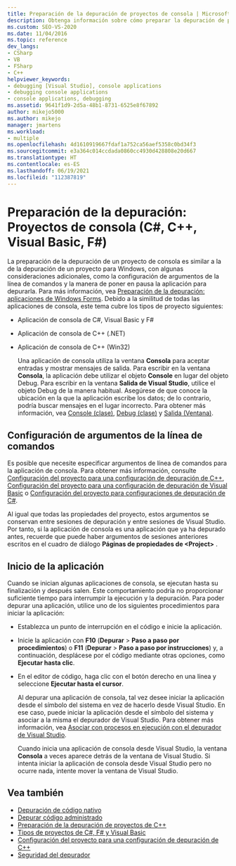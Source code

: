 ```yaml
---
title: Preparación de la depuración de proyectos de consola | Microsoft Docs
description: Obtenga información sobre cómo preparar la depuración de proyectos de consola (C#, C++, Visual Basic y F#) en Visual Studio.
ms.custom: SEO-VS-2020
ms.date: 11/04/2016
ms.topic: reference
dev_langs:
- CSharp
- VB
- FSharp
- C++
helpviewer_keywords:
- debugging [Visual Studio], console applications
- debugging console applications
- console applications, debugging
ms.assetid: 9641f1d9-2d5a-48b1-8731-6525e8f67892
author: mikejo5000
ms.author: mikejo
manager: jmartens
ms.workload:
- multiple
ms.openlocfilehash: 4d1610919667fdaf1a752ca56aef5358c0bd34f3
ms.sourcegitcommit: e3a364c014ccdada0860cc4930d428808e20d667
ms.translationtype: HT
ms.contentlocale: es-ES
ms.lasthandoff: 06/19/2021
ms.locfileid: "112387819"
---
```

# <a name="debugging-preparation-console-projects-c-c-visual-basic-f"></a>Preparación de la depuración: Proyectos de consola (C#, C++, Visual Basic, F#)

La preparación de la depuración de un proyecto de consola es similar a la de la depuración de un proyecto para Windows, con algunas consideraciones adicionales, como la configuración de argumentos de la línea de comandos y la manera de poner en pausa la aplicación para depurarla. Para más información, vea [Preparación de la depuración: aplicaciones de Windows Forms](../debugger/debugging-preparation-windows-forms-applications.md). Debido a la similitud de todas las aplicaciones de consola, este tema cubre los tipos de proyecto siguientes:

- Aplicación de consola de C#, Visual Basic y F#

- Aplicación de consola de C++ (.NET)

- Aplicación de consola de C++ (Win32)

  Una aplicación de consola utiliza la ventana **Consola** para aceptar entradas y mostrar mensajes de salida. Para escribir en la ventana **Consola**, la aplicación debe utilizar el objeto **Console** en lugar del objeto Debug. Para escribir en la ventana **Salida de Visual Studio**, utilice el objeto Debug de la manera habitual. Asegúrese de que conoce la ubicación en la que la aplicación escribe los datos; de lo contrario, podría buscar mensajes en el lugar incorrecto. Para obtener más información, vea [Console (clase)](/dotnet/api/system.console), [Debug (clase)](/dotnet/api/system.diagnostics.debug) y [Salida (Ventana)](../ide/reference/output-window.md).

## <a name="set-command-line-arguments"></a>Configuración de argumentos de la línea de comandos

Es posible que necesite especificar argumentos de línea de comandos para la aplicación de consola. Para obtener más información, consulte [Configuración del proyecto para una configuración de depuración de C++](../debugger/project-settings-for-a-cpp-debug-configuration.md), [Configuración del proyecto para una configuración de depuración de Visual Basic](../debugger/project-settings-for-a-visual-basic-debug-configuration.md) o [Configuración del proyecto para configuraciones de depuración de C#](../debugger/project-settings-for-csharp-debug-configurations.md).

Al igual que todas las propiedades del proyecto, estos argumentos se conservan entre sesiones de depuración y entre sesiones de Visual Studio. Por tanto, si la aplicación de consola es una aplicación que ya ha depurado antes, recuerde que puede haber argumentos de sesiones anteriores escritos en el cuadro de diálogo **Páginas de propiedades de \<Project>** .

## <a name="start-the-application"></a>Inicio de la aplicación

 Cuando se inician algunas aplicaciones de consola, se ejecutan hasta su finalización y después salen. Este comportamiento podría no proporcionar suficiente tiempo para interrumpir la ejecución y la depuración. Para poder depurar una aplicación, utilice uno de los siguientes procedimientos para iniciar la aplicación:

- Establezca un punto de interrupción en el código e inicie la aplicación.

- Inicie la aplicación con **F10** (**Depurar** > **Paso a paso por procedimientos**) o **F11** (**Depurar** > **Paso a paso por instrucciones**) y, a continuación, desplácese por el código mediante otras opciones, como **Ejecutar hasta clic**.

- En el editor de código, haga clic con el botón derecho en una línea y seleccione **Ejecutar hasta el cursor**.

  Al depurar una aplicación de consola, tal vez desee iniciar la aplicación desde el símbolo del sistema en vez de hacerlo desde Visual Studio. En ese caso, puede iniciar la aplicación desde el símbolo del sistema y asociar a la misma el depurador de Visual Studio. Para obtener más información, vea [Asociar con procesos en ejecución con el depurador de Visual Studio](../debugger/attach-to-running-processes-with-the-visual-studio-debugger.md).

  Cuando inicia una aplicación de consola desde Visual Studio, la ventana **Consola** a veces aparece detrás de la ventana de Visual Studio. Si intenta iniciar la aplicación de consola desde Visual Studio pero no ocurre nada, intente mover la ventana de Visual Studio.

## <a name="see-also"></a>Vea también
- [Depuración de código nativo](../debugger/debugging-native-code.md)
- [Depurar código administrado](../debugger/debugging-managed-code.md)
- [Preparación de la depuración de proyectos de C++](../debugger/debugging-preparation-visual-cpp-project-types.md)
- [Tipos de proyectos de C#, F# y Visual Basic](../debugger/debugging-preparation-csharp-f-hash-and-visual-basic-project-types.md)
- [Configuración del proyecto para una configuración de depuración de C++](../debugger/project-settings-for-a-cpp-debug-configuration.md)
- [Seguridad del depurador](../debugger/debugger-security.md)